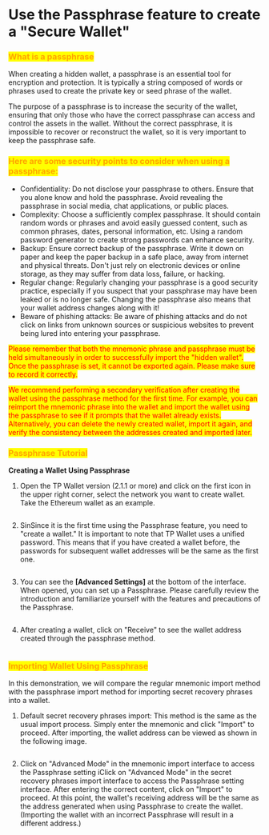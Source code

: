 # Use the Passphrase feature to create a "Secure Wallet"

### <mark style="color:orange;">What is a passphrase</mark>

When creating a hidden wallet, a passphrase is an essential tool for encryption and protection. It is typically a string composed of words or phrases used to create the private key or seed phrase of the wallet.&#x20;

The purpose of a passphrase is to increase the security of the wallet, ensuring that only those who have the correct passphrase can access and control the assets in the wallet. Without the correct passphrase, it is impossible to recover or reconstruct the wallet, so it is very important to keep the passphrase safe.

### <mark style="color:orange;">Here are some security points to consider when using a passphrase:</mark> <a href="#0" id="0"></a>

* Confidentiality: Do not disclose your passphrase to others. Ensure that you alone know and hold the passphrase. Avoid revealing the passphrase in social media, chat applications, or public places.
* Complexity: Choose a sufficiently complex passphrase. It should contain random words or phrases and avoid easily guessed content, such as common phrases, dates, personal information, etc. Using a random password generator to create strong passwords can enhance security.
* Backup: Ensure correct backup of the passphrase. Write it down on paper and keep the paper backup in a safe place, away from internet and physical threats. Don't just rely on electronic devices or online storage, as they may suffer from data loss, failure, or hacking.
* Regular change: Regularly changing your passphrase is a good security practice, especially if you suspect that your passphrase may have been leaked or is no longer safe. Changing the passphrase also means that your wallet address changes along with it!
* Beware of phishing attacks: Be aware of phishing attacks and do not click on links from unknown sources or suspicious websites to prevent being lured into entering your passphrase.&#x20;

<mark style="color:red;">Please remember that both the mnemonic phrase and passphrase must be held simultaneously in order to successfully import the "hidden wallet". Once the passphrase is set, it cannot be exported again. Please make sure to record it correctly.</mark>

<mark style="color:red;">We recommend performing a secondary verification after creating the wallet using the passphrase method for the first time. For example, you can reimport the mnemonic phrase into the wallet and import the wallet using the passphrase to see if it prompts that the wallet already exists. Alternatively, you can delete the newly created wallet, import it again, and verify the consistency between the addresses created and imported later.</mark>

### <mark style="color:orange;">Passphrase Tutorial</mark>

**Creating a Wallet Using Passphrase**

1. Open the TP Wallet version (2.1.1 or more) and click on the first icon in the upper right corner, select the network you want to create wallet. Take the Ethereum wallet as an example.

<figure><img src="../../.gitbook/assets/1.png" alt=""><figcaption></figcaption></figure>

2. SinSince it is the first time using the Passphrase feature, you need to "create a wallet." It is important to note that TP Wallet uses a unified password. This means that if you have created a wallet before, the passwords for subsequent wallet addresses will be the same as the first one.

<figure><img src="../../.gitbook/assets/2.png" alt=""><figcaption></figcaption></figure>

3. You can see the **\[Advanced Settings]** at the bottom of the interface. When opened, you can set up a Passphrase. Please carefully review the introduction and familiarize yourself with the features and precautions of the Passphrase.

<figure><img src="../../.gitbook/assets/3.png" alt=""><figcaption></figcaption></figure>

4. After creating a wallet, click on "Receive" to see the wallet address created through the passphrase method.

<figure><img src="../../.gitbook/assets/4.png" alt=""><figcaption></figcaption></figure>

### <mark style="color:orange;">Importing Wallet Using Passphrase</mark>

In this demonstration, we will compare the regular mnemonic import method with the passphrase import method for importing secret recovery phrases into a wallet.

1. Default secret recovery phrases import: This method is the same as the usual import process. Simply enter the mnemonic and click "Import" to proceed. After importing, the wallet address can be viewed as shown in the following image.

<figure><img src="../../.gitbook/assets/5.png" alt=""><figcaption></figcaption></figure>

2. Click on "Advanced Mode" in the mnemonic import interface to access the Passphrase setting iClick on "Advanced Mode" in the secret recovery phrases import interface to access the Passphrase setting interface. After entering the correct content, click on "Import" to proceed. At this point, the wallet's receiving address will be the same as the address generated when using Passphrase to create the wallet. (Importing the wallet with an incorrect Passphrase will result in a different address.)

<figure><img src="../../.gitbook/assets/6.png" alt=""><figcaption></figcaption></figure>
